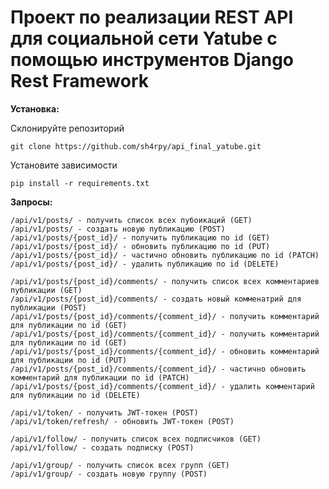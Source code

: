 # Проект по реализации REST API для социальной сети Yatube с помощью инструментов Django Rest Framework
**Установка:**

Склонируйте репозиторий

`git clone https://github.com/sh4rpy/api_final_yatube.git`

Установите зависимости

`pip install -r requirements.txt`

**Запросы:**

```
/api/v1/posts/ - получить список всех пубоикаций (GET)
/api/v1/posts/ - создать новую публикацию (POST)
/api/v1/posts/{post_id}/ - получить публикацию по id (GET)
/api/v1/posts/{post_id}/ - обновить публикацию по id (PUT)
/api/v1/posts/{post_id}/ - частично обновить публикацию по id (PATCH)
/api/v1/posts/{post_id}/ - удалить публикацию по id (DELETE)

/api/v1/posts/{post_id}/comments/ - получить список всех комментариев публикации (GET)
/api/v1/posts/{post_id}/comments/ - создать новый комменатрий для публикации (POST)
/api/v1/posts/{post_id}/comments/{comment_id}/ - получить комментарий для публикации по id (GET)
/api/v1/posts/{post_id}/comments/{comment_id}/ - получить комментарий для публикации по id (GET)
/api/v1/posts/{post_id}/comments/{comment_id}/ - обновить комментарий для публикации по id (PUT)
/api/v1/posts/{post_id}/comments/{comment_id}/ - частично обновить комментарий для публикации по id (PATCH)
/api/v1/posts/{post_id}/comments/{comment_id}/ - удалить комментарий для публикации по id (DELETE)

/api/v1/token/ - получить JWT-токен (POST)
/api/v1/token/refresh/ - обновить JWT-токен (POST)

/api/v1/follow/ - получить список всех подписчиков (GET)
/api/v1/follow/ - создать подписку (POST)

/api/v1/group/ - получить список всех групп (GET)
/api/v1/group/ - создать новую группу (POST)
```
